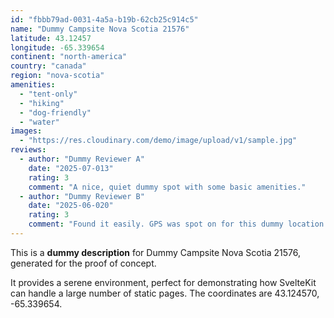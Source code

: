 ```yaml
---
id: "fbbb79ad-0031-4a5a-b19b-62cb25c914c5"
name: "Dummy Campsite Nova Scotia 21576"
latitude: 43.12457
longitude: -65.339654
continent: "north-america"
country: "canada"
region: "nova-scotia"
amenities:
  - "tent-only"
  - "hiking"
  - "dog-friendly"
  - "water"
images:
  - "https://res.cloudinary.com/demo/image/upload/v1/sample.jpg"
reviews:
  - author: "Dummy Reviewer A"
    date: "2025-07-013"
    rating: 3
    comment: "A nice, quiet dummy spot with some basic amenities."
  - author: "Dummy Reviewer B"
    date: "2025-06-020"
    rating: 3
    comment: "Found it easily. GPS was spot on for this dummy location."
---
```


This is a **dummy description** for Dummy Campsite Nova Scotia 21576, generated for the proof of concept.

It provides a serene environment, perfect for demonstrating how SvelteKit can handle a large number of static pages. The coordinates are 43.124570, -65.339654.
